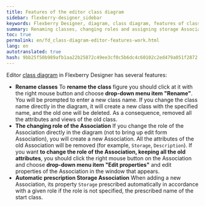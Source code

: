 ```yaml
--- 
title: Features of the editor class diagram 
sidebar: flexberry-designer_sidebar 
keywords: Flexberry Designer, diagram, class diagram, features of class diagrams, Association, storage 
summary: Renaming classes, changing roles and assigning storage Association 
toc: true 
permalink: en/fd_class-diagram-editor-features-work.html 
lang: en 
autotranslated: true 
hash: 9bb25f50b989afb1aa22b25872c49ee3cf0c5b6dc4c60102c2ed479a051f2872 
--- 
```


Editor [class diagram](fd_class-diagram.html) in Flexberry Designer has several features: 

* **Rename classes** 
To **rename the class** figure you should click at it with the right mouse button and choose **drop-down menu item "Rename"**. You will be prompted to enter a new class name. 
If you change the class name directly in the diagram, it will create a new class with the specified name, and the old one will be deleted. As a consequence, removed all the attributes and views of the old class. 
* **The changing role of the Association** 
If you change the role of the Association directly in the diagram (not to bring up edit form Association), you will create a new Association. All the attributes of the old Association will be removed (for example, `Storage`, `Description`). 
If you want **to change the role of the Association, keeping all the old attributes**, you should click the right mouse button on the Association and choose **drop-down menu item "Edit properties"** and edit properties of the Association in the window that appears. 
* **Automatic prescription Storage Association** 
When adding a new Association, its property `Storage` prescribed automatically in accordance with a given role if the role is not specified, the prescribed name of the start class. 



